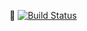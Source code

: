 🤖 [![Build Status](https://travis-ci.org/superbothq/superbot.svg?branch=master)](https://travis-ci.org/superbothq/superbot)
